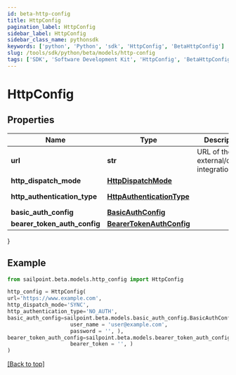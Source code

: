 ```yaml
---
id: beta-http-config
title: HttpConfig
pagination_label: HttpConfig
sidebar_label: HttpConfig
sidebar_class_name: pythonsdk
keywords: ['python', 'Python', 'sdk', 'HttpConfig', 'BetaHttpConfig'] 
slug: /tools/sdk/python/beta/models/http-config
tags: ['SDK', 'Software Development Kit', 'HttpConfig', 'BetaHttpConfig']
---
```


# HttpConfig


## Properties

Name | Type | Description | Notes
------------ | ------------- | ------------- | -------------
**url** | **str** | URL of the external/custom integration. | [required]
**http_dispatch_mode** | [**HttpDispatchMode**](http-dispatch-mode) |  | [required]
**http_authentication_type** | [**HttpAuthenticationType**](http-authentication-type) |  | [optional] [default to HttpAuthenticationType.NO_AUTH]
**basic_auth_config** | [**BasicAuthConfig**](basic-auth-config) |  | [optional] 
**bearer_token_auth_config** | [**BearerTokenAuthConfig**](bearer-token-auth-config) |  | [optional] 
}

## Example

```python
from sailpoint.beta.models.http_config import HttpConfig

http_config = HttpConfig(
url='https://www.example.com',
http_dispatch_mode='SYNC',
http_authentication_type='NO_AUTH',
basic_auth_config=sailpoint.beta.models.basic_auth_config.BasicAuthConfig(
                    user_name = 'user@example.com', 
                    password = '', ),
bearer_token_auth_config=sailpoint.beta.models.bearer_token_auth_config.BearerTokenAuthConfig(
                    bearer_token = '', )
)

```
[[Back to top]](#) 

